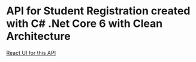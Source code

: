 # API for Student Registration created with C# .Net Core 6 with Clean Architecture

[React UI for this API](https://github.com/rvs99/studentregistration.ui)